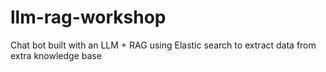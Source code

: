 # llm-rag-workshop

Chat bot built with an LLM + RAG using Elastic search to extract data from extra knowledge base
